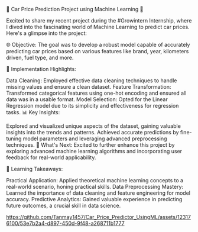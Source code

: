 🚗 Car Price Prediction Project using Machine Learning 🤖

Excited to share my recent project during the #Growintern Internship, where I dived into the fascinating world of Machine Learning to predict car prices. Here's a glimpse into the project:

🌐 Objective:
The goal was to develop a robust model capable of accurately predicting car prices based on various features like brand, year, kilometers driven, fuel type, and more.

🔧 Implementation Highlights:

Data Cleaning: Employed effective data cleaning techniques to handle missing values and ensure a clean dataset.
Feature Transformation: Transformed categorical features using one-hot encoding and ensured all data was in a usable format.
Model Selection: Opted for the Linear Regression model due to its simplicity and effectiveness for regression tasks.
📊 Key Insights:

Explored and visualized unique aspects of the dataset, gaining valuable insights into the trends and patterns.
Achieved accurate predictions by fine-tuning model parameters and leveraging advanced preprocessing techniques.
🚀 What's Next:
Excited to further enhance this project by exploring advanced machine learning algorithms and incorporating user feedback for real-world applicability.

🤖 Learning Takeaways:

Practical Application: Applied theoretical machine learning concepts to a real-world scenario, honing practical skills.
Data Preprocessing Mastery: Learned the importance of data cleaning and feature engineering for model accuracy.
Predictive Analytics: Gained valuable experience in predicting future outcomes, a crucial skill in data science.


https://github.com/Tanmay1457/Car_Price_Predictor_UsingML/assets/123176100/53e7b2a4-d897-450d-9f48-a268711b1777
